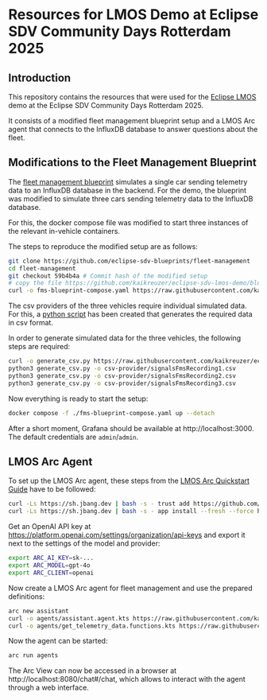 # Resources for LMOS Demo at Eclipse SDV Community Days Rotterdam 2025

## Introduction

This repository contains the resources that were used for the [Eclipse LMOS](https://eclipse.dev/lmos) demo at the Eclipse SDV Community Days Rotterdam 2025.

It consists of a modified fleet management blueprint setup and a LMOS Arc agent that connects to the InfluxDB database to answer questions about the fleet.

## Modifications to the Fleet Management Blueprint

The [fleet management blueprint](https://github.com/eclipse-sdv-blueprints/fleet-management) simulates a single car sending telemetry data to an InfluxDB database in the backend. For the demo, the blueprint was modified to simulate three cars sending telemetry data to the InfluxDB database.

For this, the docker compose file was modified to start three instances of the relevant in-vehicle containers.

The steps to reproduce the modified setup are as follows:

```bash
git clone https://github.com/eclipse-sdv-blueprints/fleet-management
cd fleet-management
git checkout 59b4b4a # Commit hash of the modified setup
# copy the file https://github.com/kaikreuzer/eclipse-sdv-lmos-demo/blob/main/README.md to the root of the fleet-management repository
curl -o fms-blueprint-compose.yaml https://raw.githubusercontent.com/kaikreuzer/eclipse-sdv-lmos-demo/refs/heads/main/fm-blueprint/fms-blueprint-compose.yaml
```

The csv providers of the three vehicles require individual simulated data. For this, a [python script]() has been created that generates the required data in csv format.

In order to generate simulated data for the three vehicles, the following steps are required:

```bash
curl -o generate_csv.py https://raw.githubusercontent.com/kaikreuzer/eclipse-sdv-lmos-demo/refs/heads/main/fm-blueprint/generate_csv.py
python3 generate_csv.py -o csv-provider/signalsFmsRecording1.csv
python3 generate_csv.py -o csv-provider/signalsFmsRecording2.csv
python3 generate_csv.py -o csv-provider/signalsFmsRecording3.csv
```

Now everything is ready to start the setup:

```bash
docker compose -f ./fms-blueprint-compose.yaml up --detach
```

After a short moment, Grafana should be available at http://localhost:3000. The default credentials are `admin`/`admin`.

## LMOS Arc Agent

To set up the LMOS Arc agent, these steps from the [LMOS Arc Quickstart Guide](https://eclipse.dev/lmos/docs/arc/quickstart/) have to be followed:

```bash
curl -Ls https://sh.jbang.dev | bash -s - trust add https://github.com/eclipse-lmos/arc/
curl -Ls https://sh.jbang.dev | bash -s - app install --fresh --force https://github.com/eclipse-lmos/arc/blob/main/arc-runner/arc.java
```

Get an OpenAI API key at https://platform.openai.com/settings/organization/api-keys and export it next to the settings of the model and provider:

```bash
export ARC_AI_KEY=sk-...
export ARC_MODEL=gpt-4o
export ARC_CLIENT=openai
```

Now create a LMOS Arc agent for fleet management and use the prepared definitions:

```bash
arc new assistant
curl -o agents/assistant.agent.kts https://raw.githubusercontent.com/kaikreuzer/eclipse-sdv-lmos-demo/refs/heads/main/fm-agent/agents/assistant.agent.kts
curl -o agents/get_telemetry_data.functions.kts https://raw.githubusercontent.com/kaikreuzer/eclipse-sdv-lmos-demo/refs/heads/main/fm-agent/agents/get_telemetry_data.functions.kts
```

Now the agent can be started:

```bash
arc run agents
```

The Arc View can now be accessed in a browser at http://localhost:8080/chat#/chat, which allows to interact with the agent through a web interface.
